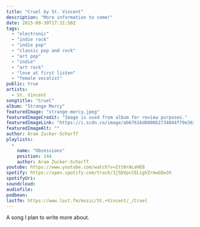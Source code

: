 ```yaml
---
title: "Cruel by St. Vincent"
description: "More information to come!"
date: 2015-09-30T17:31:50Z
tags:
  - "electronic"
  - "indie rock"
  - "indie pop"
  - "classic pop and rock"
  - "art pop"
  - "indie"
  - "art rock"
  - "love at first listen"
  - "female vocalist"
public: true
artists:
  - St. Vincent
songtitle: "Cruel"
album: "Strange Mercy"
featuredImage: "strange-mercy.jpeg"
featuredImageCredit: "Image is used from album for review purposes."
featuredImageLink: "https://i.scdn.co/image/ab67616d0000b2734844f79e363c03a00efa3090"
featuredImageAlt: ""
author: Aram Zucker-Scharff
playlists:
  -
    name: "Obsessions"
    position: 144
    author: Aram Zucker-Scharff
youtube: https://www.youtube.com/watch?v=Itt0rALeHE8
spotify: https://open.spotify.com/track/3j5DVpcCELigVZrmwGOw3X
spotifyUri: 
soundcloud:
audiofile:
podbean:
lastfm: https://www.last.fm/music/St.+Vincent/_/Cruel
---
```


A song I plan to write more about.
		